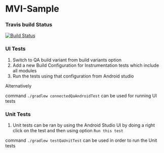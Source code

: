 # MVI-Sample

### Travis build Status
[![Build Status](https://api.travis-ci.org/ankit992/MVI-Sample.png)](https://travis-ci.org/ankit992/MVI-Sample)


### UI Tests
1. Switch to QA build variant from build variants option 
2. Add a new Build Configuration for Instrumentation tests which include all modules 
3. Run the tests using that configuration from Android studio 

Alternatively 

command `./gradlew connectedQaAndroidTest` can be used for running UI tests

### Unit Tests
1. Unit tests can be ran by using the Android Studio UI by doing a right click on the test and then using option `Run this test`

command `./gradlew testQaUnitTest` can be used in order to run the Unit tests
